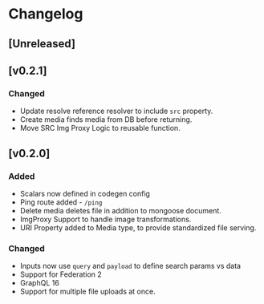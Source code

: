 # Changelog

## [Unreleased]

## [v0.2.1]

### Changed
- Update resolve reference resolver to include `src` property.
- Create media finds media from DB before returning.
- Move SRC Img Proxy Logic to reusable function.

## [v0.2.0]

### Added

- Scalars now defined in codegen config
- Ping route added - `/ping`
- Delete media deletes file in addition to mongoose document.
- ImgProxy Support to handle image transformations.
- URI Property added to Media type, to provide standardized file serving.

### Changed

- Inputs now use `query` and `payload` to define search params vs data
- Support for Federation 2
- GraphQL 16
- Support for multiple file uploads at once.

